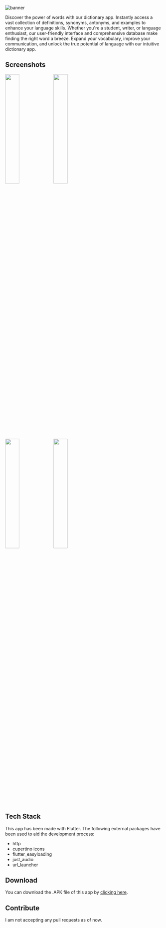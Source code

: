 ![banner](https://github.com/lightlessdays/Word-Lock/assets/97734029/6ba61c44-ab7b-4f66-a20e-4e5db374617d)

Discover the power of words with our dictionary app. Instantly access a vast collection of definitions, synonyms, antonyms, and examples to enhance your language skills. Whether you're a student, writer, or language enthusiast, our user-friendly interface and comprehensive database make finding the right word a breeze. Expand your vocabulary, improve your communication, and unlock the true potential of language with our intuitive dictionary app.

## Screenshots

<img src="https://github.com/lightlessdays/Word-Lock/assets/97734029/610f01d5-e7b1-4766-9d1f-2ccd6e90350f" width=30%>   <img src="https://github.com/lightlessdays/Word-Lock/assets/97734029/93ac52fe-4cdb-475a-b7af-e77ff4f78d22" width=30%><br><img src="https://github.com/lightlessdays/Word-Lock/assets/97734029/b5ad51c9-7bc4-43da-8ade-fbeb1eee8a64" width=30%>   <img src="https://github.com/lightlessdays/Word-Lock/assets/97734029/5de0d40a-13da-466e-816e-85c8c171ae64" width=30%>



## Tech Stack

This app has been made with Flutter. The following external packages have been used to aid the development process:
- http
- cupertino icons
- flutter_easyloading
- just_audio
- url_launcher

## Download

You can download the .APK file of this app by [clicking here](https://github.com/lightlessdays/Word-Lock/raw/main/app-release.apk).

## Contribute

I am not accepting any pull requests as of now.
